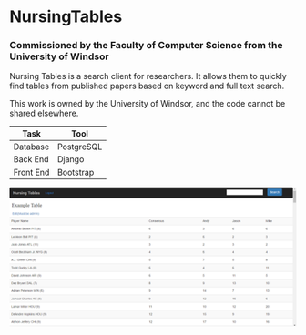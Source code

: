 # NursingTables

### Commissioned by the Faculty of Computer Science from the University of Windsor

Nursing Tables is a search client for researchers. It allows them to quickly find tables from published papers based on keyword and full text search. 

This work is owned by the University of Windsor, and the code cannot be shared elsewhere.


| Task          | Tool           | 
| ------------- |-------------   | 
| Database      | PostgreSQL     |
| Back End      | Django         |
| Front End     | Bootstrap      |




![alt text](https://raw.githubusercontent.com/colinmatthews/NursingTables/master/nursingTables/image6.PNG)
